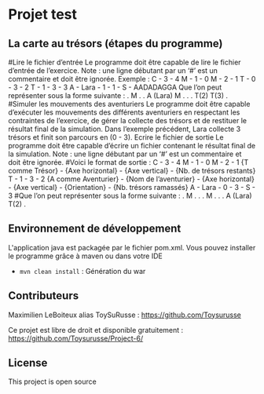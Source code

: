 # Projet test

## La carte au trésors (étapes du programme)
#Lire le fichier d’entrée
Le programme doit être capable de lire le fichier d’entrée de l’exercice.
Note : une ligne débutant par un ‘#’ est un commentaire et doit être ignorée.
Exemple :
C - 3 - 4
M - 1 - 0
M - 2 - 1
T - 0 - 3 - 2
T - 1 - 3 - 3
A - Lara - 1 - 1 - S - AADADAGGA
Que l’on peut représenter sous la forme suivante :
. M .
. A (Lara) M
. . .
T(2) T(3) .
#Simuler les mouvements des aventuriers
Le programme doit être capable d’exécuter les mouvements des différents aventuriers en respectant
les contraintes de l’exercice, de gérer la collecte des trésors et de restituer le résultat final de la
simulation.
Dans l’exemple précédent, Lara collecte 3 trésors et finit son parcours en (0 - 3).
Ecrire le fichier de sortie
Le programme doit être capable d’écrire un fichier contenant le résultat final de la simulation.
Note : une ligne débutant par un ‘#’ est un commentaire et doit être ignorée.
#Voici le format de sortie :
C - 3 - 4
M - 1 - 0
M - 2 - 1
{T comme Trésor} - {Axe horizontal} - {Axe vertical} - {Nb. de trésors
restants}
T - 1 - 3 - 2
{A comme Aventurier} - {Nom de l’aventurier} - {Axe horizontal} - {Axe
vertical} - {Orientation} - {Nb. trésors ramassés}
A - Lara - 0 - 3 - S - 3
#Que l’on peut représenter sous la forme suivante :
. M .
. . M
. . .
A (Lara) T(2) .

## Environnement de développement

L'application java est packagée par le fichier pom.xml. Vous pouvez installer le programme grâce à maven ou dans votre IDE
*   `mvn clean install` : Génération du war


## Contributeurs
 
Maximilien LeBoiteux alias ToySuRusse : https://github.com/Toysurusse
 
Ce projet est libre de droit et disponible gratuitement : https://github.com/Toysurusse/Project-6/
 
## License
 
 This project is open source
 
